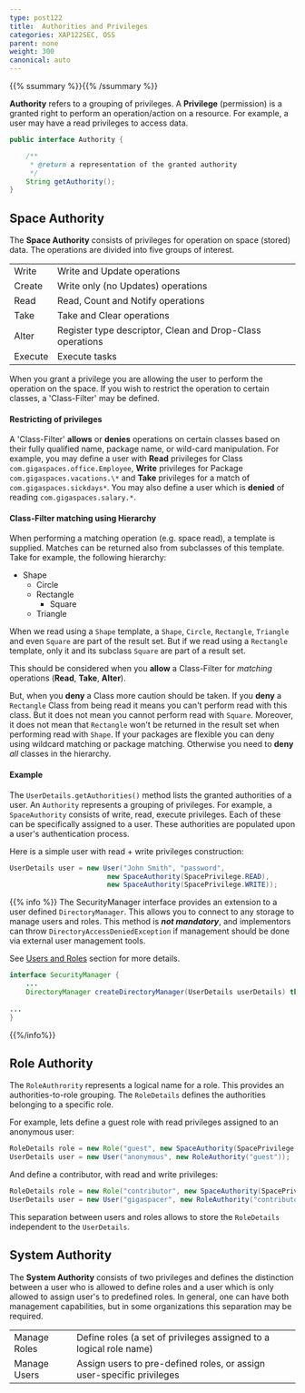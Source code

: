 ```yaml
---
type: post122
title:  Authorities and Privileges
categories: XAP122SEC, OSS
parent: none
weight: 300
canonical: auto
---
```


{{% ssummary %}}{{% /ssummary %}}


**Authority** refers to a grouping of privileges. A **Privilege** (permission) is a granted right to perform an operation/action on a resource. For example, a user may have a read privileges to access data.

```java
public interface Authority {

    /**
     * @return a representation of the granted authority
     */
    String getAuthority();
}
```

## Space Authority

The **Space Authority** consists of privileges for operation on space (stored) data. The operations are divided into five groups of interest.

|       |     |
|-------|-----|
| Write | Write and Update operations |
| Create| Write only (no Updates) operations|
| Read | Read, Count and Notify operations |
| Take | Take and Clear operations |
| Alter | Register type descriptor, Clean and Drop-Class operations |
| Execute | Execute tasks |

When you grant a privilege you are allowing the user to perform the operation on the space. If you wish to restrict the operation to certain classes, a 'Class-Filter' may be defined.

#### Restricting of privileges

A 'Class-Filter' **allows** or **denies** operations on certain classes based on their fully qualified name, package name, or wild-card manipulation. For example, you may define a user with **Read** privileges for Class `com.gigaspaces.office.Employee`, **Write** privileges for Package `com.gigaspaces.vacations.\*` and **Take** privileges for a match of `com.gigaspaces.sickdays*`. You may also define a user which is **denied** of reading `com.gigaspaces.salary.*`.

#### Class-Filter matching using Hierarchy

When performing a matching operation (e.g. space read), a template is supplied. Matches can be returned also from subclasses of this template.
Take for example, the following hierarchy:

- Shape
    - Circle
    - Rectangle
        - Square
    - Triangle

When we read using a `Shape` template, a `Shape`, `Circle`, `Rectangle`, `Triangle` and even `Square` are part of the result set.
But if we read using a `Rectangle` template, only it and its subclass `Square` are part of a result set.

This should be considered when you **allow** a Class-Filter for _matching_ operations (**Read**, **Take**, **Alter**).

But, when you **deny** a Class more caution should be taken. If you **deny** a `Rectangle` Class from being read it means you can't perform read with this class. But it does not mean you cannot perform read with `Square`. Moreover, it does not mean that `Rectangle` won't be returned in the result set when performing read with `Shape`. If your packages are flexible you can deny using wildcard matching or package matching. Otherwise you need to **deny** _all_ classes in the hierarchy.


#### Example

The `UserDetails.getAuthorities()` method lists the granted authorities of a user. An `Authority` represents a grouping of privileges. For example, a `SpaceAuthority` consists of write, read, execute privileges. Each of these can be specifically assigned to a user. These authorities are populated upon a user's authentication process.

Here is a simple user with read + write privileges construction:
```java
UserDetails user = new User("John Smith", "password", 
                        new SpaceAuthority(SpacePrivilege.READ), 
                        new SpaceAuthority(SpacePrivilege.WRITE));
```

{{% info %}}
The SecurityManager interface provides an extension to a user defined `DirectoryManager`. This allows you to connect to any storage to manage users and roles.
This method is ***not mandatory***, and implementors can throw `DirectoryAccessDeniedException` if management should be done via external user management tools.

See [Users and Roles](./security-directory-manager.html) section for more details.


```java
interface SecurityManager {
    ...
    DirectoryManager createDirectoryManager(UserDetails userDetails) throws AuthenticationException, 
                                                                               AccessDeniedException;
...
}
```
{{%/info%}}

## Role Authority

The `RoleAuthrority` represents a logical name for a role. This provides an authorities-to-role grouping. The `RoleDetails` defines the authorities belonging to a specific role. 

For example, lets define a guest role with read privileges assigned to an anonymous user:
```java
RoleDetails role = new Role("guest", new SpaceAuthority(SpacePrivilege.READ));
UserDetails user = new User("anonymous", new RoleAuthority("guest"));
```

And define a contributor, with read and write privileges:
```java
RoleDetails role = new Role("contributor", new SpaceAuthority(SpacePrivilege.READ), new SpaceAuthority(SpacePrivilege.WRITE));
UserDetails user = new User("gigaspacer", new RoleAuthority("contributor"));
```

This separation between users and roles allows to store the `RoleDetails` independent to the `UserDetails`.


## System Authority

The **System Authority** consists of two privileges and defines the distinction between a user who is allowed to define roles and a user which is only allowed to assign user's to predefined roles.
In general, one can have both management capabilities, but in some organizations this separation may be required.

|       |     |
|-------|-----|
| Manage Roles | Define roles (a set of privileges assigned to a logical role name) |
| Manage Users | Assign users to pre-defined roles, or assign user-specific privileges |


